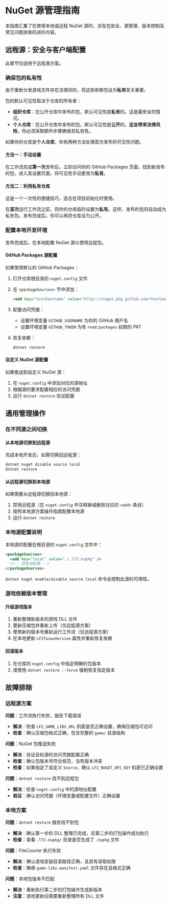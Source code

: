 # NuGet 源管理指南

本指南汇集了在使用本地或远程 NuGet 源时，涉及包安全、源管理、版本控制及常见问题排查的进阶内容。

## 远程源：安全与客户端配置

此章节仅适用于远程源方案。

### 确保包的私有性

由于重新分发游戏文件存在法律风险，将这些依赖包设为**私有**至关重要。

包的默认可见性取决于仓库的所有者：

- **组织仓库**：在公开仓库中发布的包，默认可见性是**私有**的。这是最安全的情况。
- **个人仓库**：在公开仓库中发布的包，默认可见性是**公开**的。**这会带来法律风险**，你必须采取额外步骤确保其私有性。

如果你的仓库是**个人仓库**，你有两种方法处理首次发布的可见性问题。

#### 方法一：手动设置

在工作流完成**第一次**发布后，立刻访问你的 GitHub Packages 页面，找到新发布的包，进入其设置页面，将可见性手动更改为**私有**。

#### 方法二：利用私有仓库

这是一个一次性的便捷技巧，适合在项目初始化时使用。

在**首次**运行工作流之前，将你的仓库临时设置为**私有**。这样，发布的包将自动成为私有包。发布完成后，你可以再将仓库设为公开。

### 配置本地开发环境

发布完成后，在本地配置 NuGet 源以使用远程包。

#### GitHub Packages 源配置

如果使用默认的 GitHub Packages：

1. 打开仓库根目录的 `nuget.config` 文件
2. 在 `<packageSources>` 节中添加：

    ```xml
    <add key="YourUsername" value="https://nuget.pkg.github.com/YourUsername/index.json" />
    ```

3. 配置访问凭据：
    - 设置环境变量 `GITHUB_USERNAME` 为你的 GitHub 用户名
    - 设置环境变量 `GITHUB_TOKEN` 为有 `read:packages` 权限的 PAT

4. 恢复依赖：

    ```bash
    dotnet restore
    ```

#### 自定义 NuGet 源配置

如果推送到自定义 NuGet 源：

1. 在 `nuget.config` 中添加对应的源地址
2. 根据源的要求配置相应的访问凭据
3. 运行 `dotnet restore` 验证配置

## 通用管理操作

### 在不同源之间切换

#### 从本地源切换到远程源

完成本地开发后，如需切换回远程源：

```bash
dotnet nuget disable source local
dotnet restore
```

#### 从远程源切换到本地源

如果需要从远程源切换回本地源：

1. 禁用远程源（在 `nuget.config` 中注释掉或删除对应的 `<add>` 条目）
2. 按照本地源方案操作指南配置本地源
3. 运行 `dotnet restore`

### 本地源配置说明

本地源的配置在根目录的 `nuget.config` 文件中：

```xml
<packageSources>
  <add key="local" value="./.lf2.nupkg" />
  <!-- 其他源配置 -->
</packageSources>
```

`dotnet nuget enable/disable source local` 命令会控制此源的可用性。

### 游戏依赖版本管理

#### 升级游戏版本

1. 重新整理新版本的游戏 DLL 文件
2. 更新压缩包并重新上传（仅远程源方案）
3. 使用新的版本号重新运行工作流（仅远程源方案）
4. 在本地更新 `LF2TaiwuVersion` 属性并重新恢复依赖

#### 回滚版本

1. 在仓库的 `nuget.config` 中指定明确的包版本
2. 或使用 `dotnet restore --force` 强制恢复指定版本

## 故障排除

### 远程源方案

**问题**：工作流执行失败，报告下载错误

- **解决**：检查 `LF2_GAME_LIBS_URL` 机密是否正确设置，确保压缩包可访问
- **检查**：确认压缩包格式正确，包含完整的 `game/` 目录结构

**问题**：NuGet 包推送失败

- **解决**：验证目标源的访问凭据配置正确
- **检查**：确认包版本号符合规范，没有版本冲突
- **检查**：如果指定了自定义 `Source`，确认 `LF2_NUGET_API_KEY` 机密已正确设置

**问题**：`dotnet restore` 找不到远程包

- **解决**：检查 `nuget.config` 中的源地址配置
- **验证**：确认访问凭据（环境变量或配置文件）正确设置

### 本地方案

**问题**：`dotnet restore` 报告找不到包

- **解决**：确认第一步的 DLL 整理已完成，且第二步的打包操作成功执行
- **检查**：查看 `.lf2.nupkg/` 目录是否生成了 `.nupkg` 文件

**问题**：FileCourier 执行失败

- **解决**：确认游戏安装目录路径正确，且具有读取权限
- **检查**：确保 `game-libs.manifest.yaml` 文件存在且格式正确

**问题**：本地包版本不匹配

- **解决**：重新执行第二步的打包操作生成新版本
- **注意**：游戏更新后需要重新整理所有 DLL 文件
